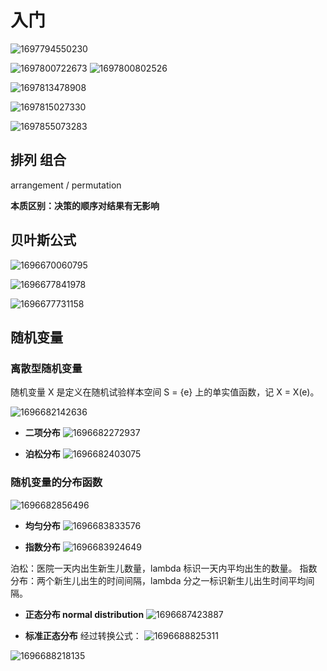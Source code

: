 # 入门

![1697794550230](image/index/1697794550230.png)

![1697800722673](image/index/1697800722673.png)
![1697800802526](image/index/1697800802526.png)


![1697813478908](image/index/1697813478908.png)

![1697815027330](image/index/1697815027330.png)

![1697855073283](image/index/1697855073283.png)
 
 ## 排列 组合

arrangement / permutation

**本质区别：决策的顺序对结果有无影响**

## 贝叶斯公式

![1696670060795](image/index/1696670060795.png)

![1696677841978](image/index/1696677841978.png)

![1696677731158](image/index/1696677731158.png)

## 随机变量

### 离散型随机变量

随机变量 X 是定义在随机试验样本空间 S = {e} 上的单实值函数，记 X = X(e)。

![1696682142636](image/index/1696682142636.png)

- **二项分布**
  ![1696682272937](image/index/1696682272937.png)

- **泊松分布**
  ![1696682403075](image/index/1696682403075.png)

### 随机变量的分布函数

![1696682856496](image/index/1696682856496.png)

- **均匀分布**
  ![1696683833576](image/index/1696683833576.png)

- **指数分布**
  ![1696683924649](image/index/1696683924649.png)

泊松：医院一天内出生新生儿数量，lambda 标识一天内平均出生的数量。
指数分布：两个新生儿出生的时间间隔，lambda 分之一标识新生儿出生时间平均间隔。

- **正态分布 normal distribution**
  ![1696687423887](image/index/1696687423887.png)

- **标准正态分布**
  经过转换公式：
  ![1696688825311](image/index/1696688825311.png)

![1696688218135](image/index/1696688218135.png)
